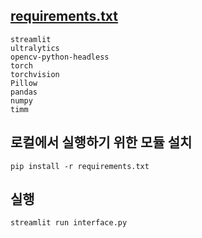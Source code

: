 ## [requirements.txt](requirements.txt)
```
streamlit
ultralytics
opencv-python-headless
torch
torchvision
Pillow
pandas
numpy
timm
```

## 로컬에서 실행하기 위한 모듈 설치 
```
pip install -r requirements.txt
```
## 실행 
```
streamlit run interface.py           
```
